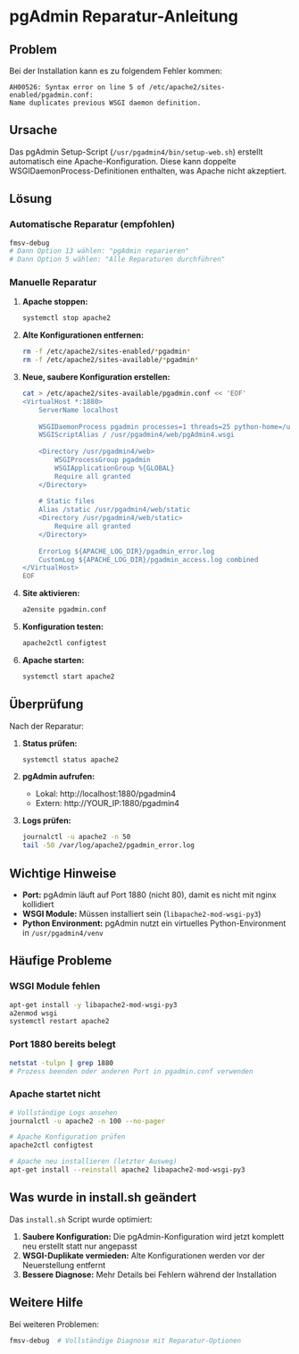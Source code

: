 # pgAdmin Reparatur-Anleitung

## Problem
Bei der Installation kann es zu folgendem Fehler kommen:
```
AH00526: Syntax error on line 5 of /etc/apache2/sites-enabled/pgadmin.conf:
Name duplicates previous WSGI daemon definition.
```

## Ursache
Das pgAdmin Setup-Script (`/usr/pgadmin4/bin/setup-web.sh`) erstellt automatisch eine Apache-Konfiguration. Diese kann doppelte WSGIDaemonProcess-Definitionen enthalten, was Apache nicht akzeptiert.

## Lösung

### Automatische Reparatur (empfohlen)
```bash
fmsv-debug
# Dann Option 13 wählen: "pgAdmin reparieren"
# Dann Option 5 wählen: "Alle Reparaturen durchführen"
```

### Manuelle Reparatur

1. **Apache stoppen:**
   ```bash
   systemctl stop apache2
   ```

2. **Alte Konfigurationen entfernen:**
   ```bash
   rm -f /etc/apache2/sites-enabled/*pgadmin*
   rm -f /etc/apache2/sites-available/*pgadmin*
   ```

3. **Neue, saubere Konfiguration erstellen:**
   ```bash
   cat > /etc/apache2/sites-available/pgadmin.conf << 'EOF'
   <VirtualHost *:1880>
       ServerName localhost
       
       WSGIDaemonProcess pgadmin processes=1 threads=25 python-home=/usr/pgadmin4/venv
       WSGIScriptAlias / /usr/pgadmin4/web/pgAdmin4.wsgi
       
       <Directory /usr/pgadmin4/web>
           WSGIProcessGroup pgadmin
           WSGIApplicationGroup %{GLOBAL}
           Require all granted
       </Directory>
       
       # Static files
       Alias /static /usr/pgadmin4/web/static
       <Directory /usr/pgadmin4/web/static>
           Require all granted
       </Directory>
       
       ErrorLog ${APACHE_LOG_DIR}/pgadmin_error.log
       CustomLog ${APACHE_LOG_DIR}/pgadmin_access.log combined
   </VirtualHost>
   EOF
   ```

4. **Site aktivieren:**
   ```bash
   a2ensite pgadmin.conf
   ```

5. **Konfiguration testen:**
   ```bash
   apache2ctl configtest
   ```

6. **Apache starten:**
   ```bash
   systemctl start apache2
   ```

## Überprüfung

Nach der Reparatur:

1. **Status prüfen:**
   ```bash
   systemctl status apache2
   ```

2. **pgAdmin aufrufen:**
   - Lokal: http://localhost:1880/pgadmin4
   - Extern: http://YOUR_IP:1880/pgadmin4

3. **Logs prüfen:**
   ```bash
   journalctl -u apache2 -n 50
   tail -50 /var/log/apache2/pgadmin_error.log
   ```

## Wichtige Hinweise

- **Port:** pgAdmin läuft auf Port 1880 (nicht 80), damit es nicht mit nginx kollidiert
- **WSGI Module:** Müssen installiert sein (`libapache2-mod-wsgi-py3`)
- **Python Environment:** pgAdmin nutzt ein virtuelles Python-Environment in `/usr/pgadmin4/venv`

## Häufige Probleme

### WSGI Module fehlen
```bash
apt-get install -y libapache2-mod-wsgi-py3
a2enmod wsgi
systemctl restart apache2
```

### Port 1880 bereits belegt
```bash
netstat -tulpn | grep 1880
# Prozess beenden oder anderen Port in pgadmin.conf verwenden
```

### Apache startet nicht
```bash
# Vollständige Logs ansehen
journalctl -u apache2 -n 100 --no-pager

# Apache Konfiguration prüfen
apache2ctl configtest

# Apache neu installieren (letzter Ausweg)
apt-get install --reinstall apache2 libapache2-mod-wsgi-py3
```

## Was wurde in install.sh geändert

Das `install.sh` Script wurde optimiert:

1. **Saubere Konfiguration:** Die pgAdmin-Konfiguration wird jetzt komplett neu erstellt statt nur angepasst
2. **WSGI-Duplikate vermieden:** Alte Konfigurationen werden vor der Neuerstellung entfernt
3. **Bessere Diagnose:** Mehr Details bei Fehlern während der Installation

## Weitere Hilfe

Bei weiteren Problemen:
```bash
fmsv-debug  # Vollständige Diagnose mit Reparatur-Optionen
```
